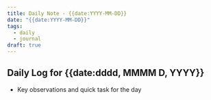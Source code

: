 ```yaml
---
title: Daily Note - {{date:YYYY-MM-DD}}
date: "{{date:YYYY-MM-DD}}"
tags:
  - daily
  - journal
draft: true
---
```


## Daily Log for {{date:dddd, MMMM D, YYYY}}

- Key observations and quick task for the day
